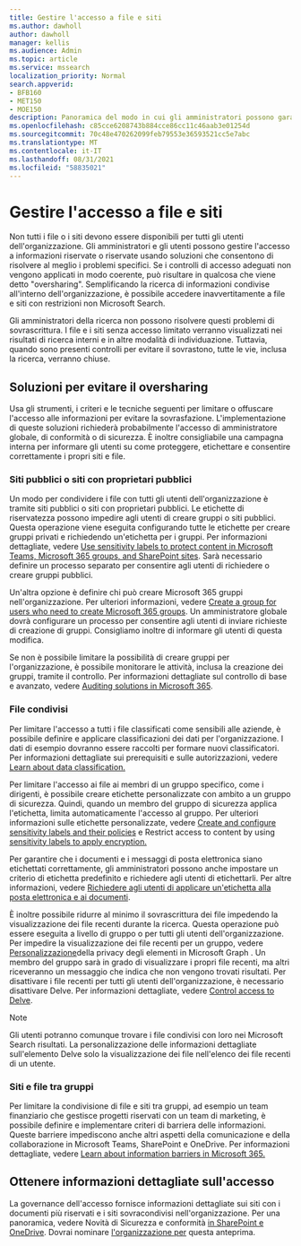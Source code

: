 ```yaml
---
title: Gestire l'accesso a file e siti
ms.author: dawholl
author: dawholl
manager: kellis
ms.audience: Admin
ms.topic: article
ms.service: mssearch
localization_priority: Normal
search.appverid:
- BFB160
- MET150
- MOE150
description: Panoramica del modo in cui gli amministratori possono garantire che l'accesso a siti e file sia adeguatamente limitato all'interno dell'organizzazione.
ms.openlocfilehash: c85cce6208743b884cce86cc11c46aab3e01254d
ms.sourcegitcommit: 70c48e470262099feb79553e36593521cc5e7abc
ms.translationtype: MT
ms.contentlocale: it-IT
ms.lasthandoff: 08/31/2021
ms.locfileid: "58835021"
---
```

# <a name="manage-access-to-files-and-sites"></a>Gestire l'accesso a file e siti

Non tutti i file o i siti devono essere disponibili per tutti gli utenti dell'organizzazione. Gli amministratori e gli utenti possono gestire l'accesso a informazioni riservate o riservate usando soluzioni che consentono di risolvere al meglio i problemi specifici. Se i controlli di accesso adeguati non vengono applicati in modo coerente, può risultare in qualcosa che viene detto "oversharing". Semplificando la ricerca di informazioni condivise all'interno dell'organizzazione, è possibile accedere inavvertitamente a file e siti con restrizioni non Microsoft Search.

Gli amministratori della ricerca non possono risolvere questi problemi di sovrascrittura. I file e i siti senza accesso limitato verranno visualizzati nei risultati di ricerca interni e in altre modalità di individuazione. Tuttavia, quando sono presenti controlli per evitare il sovrastono, tutte le vie, inclusa la ricerca, verranno chiuse.

## <a name="solutions-to-prevent-oversharing"></a>Soluzioni per evitare il oversharing

Usa gli strumenti, i criteri e le tecniche seguenti per limitare o offuscare l'accesso alle informazioni per evitare la sovrasfazione. L'implementazione di queste soluzioni richiederà probabilmente l'accesso di amministratore globale, di conformità o di sicurezza. È inoltre consigliabile una campagna interna per informare gli utenti su come proteggere, etichettare e consentire correttamente i propri siti e file.

### <a name="public-sites-or-sites-with-public-owners"></a>Siti pubblici o siti con proprietari pubblici

Un modo per condividere i file con tutti gli utenti dell'organizzazione è tramite siti pubblici o siti con proprietari pubblici. Le etichette di riservatezza possono impedire agli utenti di creare gruppi o siti pubblici. Questa operazione viene eseguita configurando tutte le etichette per creare gruppi privati e richiedendo un'etichetta per i gruppi. Per informazioni dettagliate, vedere [Use sensitivity labels to protect content in Microsoft Teams, Microsoft 365 groups, and SharePoint sites](/microsoft-365/compliance/sensitivity-labels-teams-groups-sites). Sarà necessario definire un processo separato per consentire agli utenti di richiedere o creare gruppi pubblici.

Un'altra opzione è definire chi può creare Microsoft 365 gruppi nell'organizzazione. Per ulteriori informazioni, vedere [Create a group for users who need to create Microsoft 365 groups](/microsoft-365/solutions/manage-creation-of-groups#step-1-create-a-group-for-users-who-need-to-create-microsoft-365-groups). Un amministratore globale dovrà configurare un processo per consentire agli utenti di inviare richieste di creazione di gruppi. Consigliamo inoltre di informare gli utenti di questa modifica.

Se non è possibile limitare la possibilità di creare gruppi per l'organizzazione, è possibile monitorare le attività, inclusa la creazione dei gruppi, tramite il controllo. Per informazioni dettagliate sul controllo di base e avanzato, vedere [Auditing solutions in Microsoft 365](/microsoft-365/compliance/auditing-solutions-overview).

### <a name="shared-files"></a>File condivisi

Per limitare l'accesso a tutti i file classificati come sensibili alle aziende, è possibile definire e applicare classificazioni dei dati per l'organizzazione. I dati di esempio dovranno essere raccolti per formare nuovi classificatori. Per informazioni dettagliate sui prerequisiti e sulle autorizzazioni, vedere [Learn about data classification.](/microsoft-365/compliance/data-classification-overview)

Per limitare l'accesso ai file ai membri di un gruppo specifico, come i dirigenti, è possibile creare etichette personalizzate con ambito a un gruppo di sicurezza. Quindi, quando un membro del gruppo di sicurezza applica l'etichetta, limita automaticamente l'accesso al gruppo. Per ulteriori informazioni sulle etichette personalizzate, vedere [Create and configure sensitivity labels and their policies](/microsoft-365/compliance/create-sensitivity-labels) e Restrict access to content by using [sensitivity labels to apply encryption.](/microsoft-365/compliance/encryption-sensitivity-labels)

Per garantire che i documenti e i messaggi di posta elettronica siano etichettati correttamente, gli amministratori possono anche impostare un criterio di etichetta predefinito e richiedere agli utenti di etichettarli. Per altre informazioni, vedere [Richiedere agli utenti di applicare un'etichetta alla posta elettronica e ai documenti](/microsoft-365/compliance/sensitivity-labels-office-apps#require-users-to-apply-a-label-to-their-email-and-documents).

È inoltre possibile ridurre al minimo il sovrascrittura dei file impedendo la visualizzazione dei file recenti durante la ricerca. Questa operazione può essere eseguita a livello di gruppo o per tutti gli utenti dell'organizzazione. Per impedire la visualizzazione dei file recenti per un gruppo, vedere [Personalizzazione](/graph/insights-customize-item-insights-privacy)della privacy degli elementi in Microsoft Graph . Un membro del gruppo sarà in grado di visualizzare i propri file recenti, ma altri riceveranno un messaggio che indica che non vengono trovati risultati. Per disattivare i file recenti per tutti gli utenti dell'organizzazione, è necessario disattivare Delve. Per informazioni dettagliate, vedere [Control access to Delve](/sharepoint/delve-for-office-365-admins#control-access-to-delve).

> [!Note]
> Gli utenti potranno comunque trovare i file condivisi con loro nei Microsoft Search risultati. La personalizzazione delle informazioni dettagliate sull'elemento Delve solo la visualizzazione dei file nell'elenco dei file recenti di un utente.

### <a name="sites-and-files-between-groups"></a>Siti e file tra gruppi

Per limitare la condivisione di file e siti tra gruppi, ad esempio un team finanziario che gestisce progetti riservati con un team di marketing, è possibile definire e implementare criteri di barriera delle informazioni. Queste barriere impediscono anche altri aspetti della comunicazione e della collaborazione in Microsoft Teams, SharePoint e OneDrive. Per informazioni dettagliate, vedere [Learn about information barriers in Microsoft 365.](/microsoft-365/compliance/information-barriers)

## <a name="get-access-insights"></a>Ottenere informazioni dettagliate sull'accesso

La governance dell'accesso fornisce informazioni dettagliate sui siti con i documenti più riservati e i siti sovracondivisi nell'organizzazione. Per una panoramica, vedere Novità di Sicurezza e conformità [in SharePoint e OneDrive](https://techcommunity.microsoft.com/t5/microsoft-sharepoint-blog/what-s-new-in-security-and-compliance-in-sharepoint-and-onedrive/ba-p/1696705). Dovrai nominare [l'organizzazione per](https://forms.microsoft.com/Pages/ResponsePage.aspx?id=v4j5cvGGr0GRqy180BHbR3-O9WDTKhhDtgWfphwS9YhUM0hJNklNRkZKMlhLNDRZNzlEQlVDSjdZVi4u) questa anteprima.
